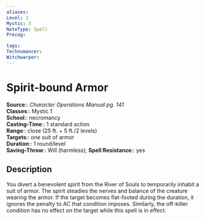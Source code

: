 ```yaml
---
aliases: 
Level: 1
Mystic: X
NoteType: Spell
Precog: 

tags: 
Technomancer: 
Witchwarper: 
---
```


# Spirit-bound Armor

**Source**:: _Character Operations Manual pg. 141_  
**Classes**:: Mystic 1  
**School**:: necromancy  
**Casting-Time**:: 1 standard action  
**Range**:: close (25 ft. + 5 ft./2 levels)  
**Targets**:: one suit of armor  
**Duration**:: 1 round/level  
**Saving-Throw**:: Will (harmless);
**Spell Resistance**:: yes

## Description

You divert a benevolent spirit from the River of Souls to temporarily inhabit a suit of armor. The spirit steadies the nerves and balance of the creature wearing the armor. If the target becomes flat-footed during the duration, it ignores the penalty to AC that condition imposes. Similarly, the off-kilter condition has no effect on the target while this spell is in effect.
